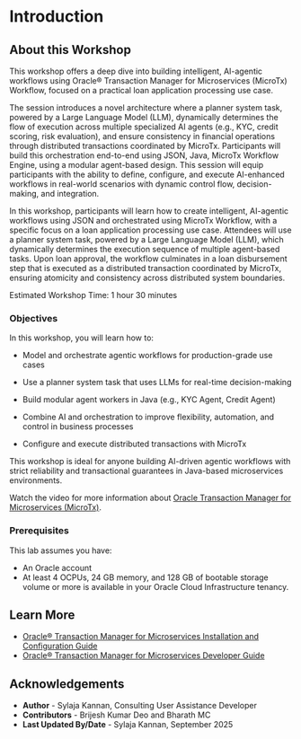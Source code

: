 # Introduction

## About this Workshop

This workshop offers a deep dive into building intelligent, AI-agentic workflows using Oracle® Transaction Manager for Microservices (MicroTx) Workflow, focused on a practical loan application processing use case.

The session introduces a novel architecture where a planner system task, powered by a Large Language Model (LLM), dynamically determines the flow of execution across multiple specialized AI agents (e.g., KYC, credit scoring, risk evaluation), and ensure consistency in financial operations through distributed transactions coordinated by MicroTx. Participants will build this orchestration end-to-end using JSON, Java, MicroTx Workflow Engine, using a modular agent-based design. This session will equip participants with the ability to define, configure, and execute AI-enhanced workflows in real-world scenarios with dynamic control flow, decision-making, and integration.

In this workshop, participants will learn how to create intelligent, AI-agentic workflows using JSON and orchestrated using MicroTx Workflow, with a specific focus on a loan application processing use case. Attendees will use a planner system task, powered by a Large Language Model (LLM), which dynamically determines the execution sequence of multiple agent-based tasks. Upon loan approval, the workflow culminates in a loan disbursement step that is executed as a distributed transaction coordinated by MicroTx, ensuring atomicity and consistency across distributed system boundaries.

Estimated Workshop Time: 1 hour 30 minutes

### Objectives

In this workshop, you will learn how to:

* Model and orchestrate agentic workflows for production-grade use cases

* Use a planner system task that uses LLMs for real-time decision-making

* Build modular agent workers in Java (e.g., KYC Agent, Credit Agent)

* Combine AI and orchestration to improve flexibility, automation, and control in business processes

* Configure and execute distributed transactions with MicroTx

This workshop is ideal for anyone building AI-driven agentic workflows with strict reliability and transactional guarantees in Java-based microservices environments.

Watch the video for more information about [Oracle Transaction Manager for Microservices (MicroTx)](youtube:4j74C4GobzY).

### Prerequisites

This lab assumes you have:
* An Oracle account
* At least 4 OCPUs, 24 GB memory, and 128 GB of bootable storage volume or more is available in your Oracle Cloud Infrastructure tenancy.

## Learn More

* [Oracle® Transaction Manager for Microservices Installation and Configuration Guide](https://docs.oracle.com/pls/topic/lookup?ctx=microtx-latest&id=TMMDG)
* [Oracle® Transaction Manager for Microservices Developer Guide](hhttps://docs.oracle.com/pls/topic/lookup?ctx=microtx-latest&id=TMMDV)

## Acknowledgements
* **Author** - Sylaja Kannan, Consulting User Assistance Developer
* **Contributors** -  Brijesh Kumar Deo and Bharath MC
* **Last Updated By/Date** - Sylaja Kannan, September 2025